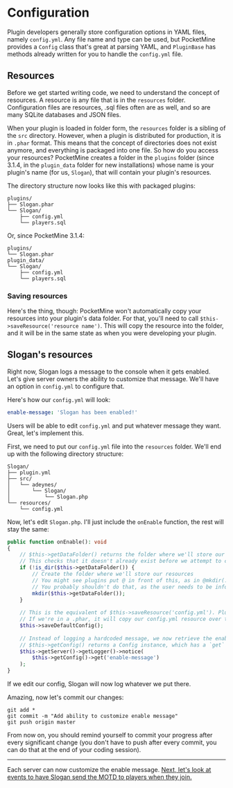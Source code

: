 # Configuration

Plugin developers generally store configuration options in YAML files, namely `config.yml`. Any file name and type can be used, but PocketMine provides a `Config` class that's great at parsing YAML, and `PluginBase` has methods already written for you to handle the `config.yml` file.

## Resources
Before we get started writing code, we need to understand the concept of resources. A resource is any file that is in the `resources` folder. Configuration files are resources, .sql files often are as well, and so are many SQLite databases and JSON files.

When your plugin is loaded in folder form, the `resources` folder is a sibling of the `src` directory. However, when a plugin is distributed for production, it is in `.phar` format. This means that the concept of directories does not exist anymore, and everything is packaged into one file. So how do you access your resources? PocketMine creates a folder in the `plugins` folder (since 3.1.4, in the `plugin_data` folder for new installations) whose name is your plugin's name (for us, `Slogan`), that will contain your plugin's resources.

The directory structure now looks like this with packaged plugins:
```
plugins/
├── Slogan.phar
└── Slogan/
    ├── config.yml
    └── players.sql
```
Or, since PocketMine 3.1.4:
```
plugins/
└── Slogan.phar
plugin_data/
└── Slogan/
    ├── config.yml
    └── players.sql
```

### Saving resources
Here's the thing, though: PocketMine won't automatically copy your resources into your plugin's data folder. For that, you'll need to call `$this->saveResource('resource name')`. This will copy the resource into the folder, and it will be in the same state as when you were developing your plugin.

## Slogan's resources
Right now, Slogan logs a message to the console when it gets enabled. Let's give server owners the ability to customize that message. We'll have an option in `config.yml` to configure that.

Here's how our `config.yml` will look:
```yaml
enable-message: 'Slogan has been enabled!'
```

Users will be able to edit `config.yml` and put whatever message they want. Great, let's implement this.

First, we need to put our `config.yml` file into the `resources` folder. We'll end up with the following directory structure:
```
Slogan/
├── plugin.yml
├── src/
│   └── adeynes/
│       └── Slogan/
│           └── Slogan.php
└── resources/
    └── config.yml
```

Now, let's edit `Slogan.php`. I'll just include the `onEnable` function, the rest will stay the same:

```php
public function onEnable(): void
{
    // $this->getDataFolder() returns the folder where we'll store our plugin's resources
    // This checks that it doesn't already exist before we attempt to create it
    if (!is_dir($this->getDataFolder()) {
        // Create the folder where we'll store our resources
        // You might see plugins put @ in front of this, as in @mkdir(...). It suppresses error messages
        // You probably shouldn't do that, as the user needs to be informed if something goes wrong (a likely cause would be insufficient permissions)
        mkdir($this->getDataFolder());
    }
    
    // This is the equivalent of $this->saveResource('config.yml'). PluginBase provides this function for us
    // If we're in a .phar, it will copy our config.yml resource over to Slogan's data folder
    $this->saveDefaultConfig();
    
    // Instead of logging a hardcoded message, we now retrieve the enable-message attribute from the config and log that
    // $this->getConfig() returns a Config instance, which has a `get` method to retrieve the specified value
    $this->getServer()->getLogger()->notice(
        $this->getConfig()->get('enable-message')
    );
}
```

If we edit our config, Slogan will now log whatever we put there.

Amazing, now let's commit our changes:
```
git add *
git commit -m "Add ability to customize enable message"
git push origin master
```
From now on, you should remind yourself to commit your progress after every significant change (you don't have to push after every commit, you can do that at the end of your coding session).

___

Each server can now customize the enable message. [Next, let's look at events to have Slogan send the MOTD to players when they join.](events)